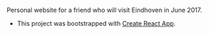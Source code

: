Personal website for a friend who will visit Eindhoven in June 2017.

* This project was bootstrapped with [Create React App](https://github.com/facebookincubator/create-react-app).
